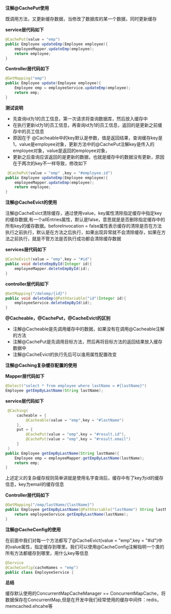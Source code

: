 **注解@CachePut使用**

既调用方法，又更新缓存数据，当修改了数据库的某一个数据，同时更新缓存

**service层代码如下**

```java
@CachePut(value = "emp")
public Employee updateEmp(Employee employee){
    employeeMapper.updateEmp(employee);
    return employee;
}
```

**Controller层代码如下**

```java
@GetMapping("emp")
public Employee update(Employee employee){
    Employee emp = employeeService.updateEmp(employee);
    return emp;
}
```

**测试说明**

- 先查询id为1的员工信息，第一次请求将查询数据库，然后放入缓存中
- 在执行更新id为1的员工信息，再查询id为1的员工信息，返回的是更新之前缓存中的员工信息
- 原因在于 @Cacheable中的key默认是参数，值是返回结果，查询缓存key是1，value是employee对象，更新方法中的@CachePut注解key是传入的employee对象，value是返回的employee对象，
- 更新之后查询应该返回的是更新的数据，也就是缓存中的数据没有更新，原因在于两次的key不一样导致，修改如下

```java
 @CachePut(value = "emp" ,key = "#employee.id")
public Employee updateEmp(Employee employee){
    employeeMapper.updateEmp(employee);
    return employee;
}
```

**注解@CacheEvict的使用**

注解@CacheEvict清除缓存，通过使用value，key属性清除指定缓存中指定key的缓存数据,有一个allEntries属性，默认是false，意思就是是否删除指定缓存中的所有key的缓存数据。beforeInvocation = false属性表示缓存的清除是否在方法执行之前执行，默认是在方法之后执行，如果出现异常就不会清除缓存，如果在方法之前执行，就是不管方法是否执行成功都会清除缓存数据

**services层代码如下**

```java
@CacheEvict(value = "emp",key = "#id")
public void deleteEmpById(Integer id){
    employeeMapper.deleteEmpById(id);
}
```

**controller层代码如下**

```java
@GetMapping("/delemp/{id}")
public void deleteEmp(@PathVariable("id")Integer id){
    employeeService.deleteEmpById(id);
}
```



**@Cacheable，@CachePut，@CacheEvict的区别**

- 注解@Cacheable是先调用缓存中的数据，如果没有在调用@Cacheable注解的方法
- 注解@CachePut是先调用目标方法，然后再将目标方法的返回结果放入缓存数据中
- 注解@CacheEvict的执行先后可以谁用属性配置改变

**注解@Caching复杂缓存配置的使用**

**Mapper层代码如下**

```java
@Select("select * from employee where lastName = #{lastName}")
Employee getEmpByLastName(String lastName);
```

**service层代码如下**

```java
 @Caching(
     cacheable = {
         @Cacheable(value = "emp",key = "#lastName")
     },
     put = {
         @CachePut(value = "emp",key = "#result.id"),
         @CachePut(value = "emp",key = "#result.email")
     }
 )
public Employee getEmpByLastName(String lastName){
    Employee emp = employeeMapper.getEmpByLastName(lastName);
    return emp;
}
```

上述定义的复杂缓存规则简单讲就是使用名字查询后，缓存中有了key为id的缓存信息，key为email的缓存信息

**Controller层代码如下**

```java
@GetMapping("/emp/lastName/{lastName}")
public Employee getEmpByLastName(@PathVariable("lastName") String lastName){
    return employeeService.getEmpByLastName(lastName);
}
```

**注解@CacheConfig的使用**

在前面中我们对每一个方法都写了@CacheEvict(value = "emp",key = "#id")中的value属性，指定缓存到哪里。我们可以使用@CacheConfig注解指明一个类的所有方法都缓存到哪里，用什么key等信息

```java
@Service
@CacheConfig(cacheNames = "emp")
public class EmployeeService {
```

**总结**

缓存默认使用的ConcurrentMapCacheManager == ConcurrentMapCache，将数据保存在ConcurrentMap,但是在开发中我们经常使用的缓存中间件：redis，memcached.ehcahe等